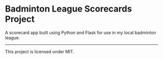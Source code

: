 # Badminton League Scorecards Project

A scorecard app built using Python and Flask for use in my local badminton league.

<hr>

This project is licensed under MIT.
